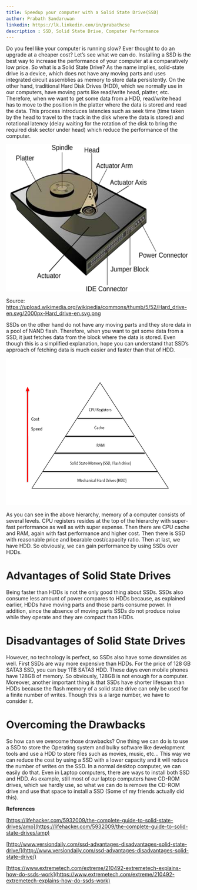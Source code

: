 ```yaml
---
title: Speedup your computer with a Solid State Drive(SSD)
author: Prabath Sandaruwan
linkedin: https://lk.linkedin.com/in/prabathcse
description : SSD, Solid State Drive, Computer Performance
---
```


Do you feel like your computer is running slow? Ever thought to do an upgrade at a cheaper cost? Let’s see what we can do. Installing a SSD is the best way to increase the performance of your computer at a comparatively low price. So what is a Solid State Drive? As the name implies, solid-state drive is a device, which does not have any moving parts and uses integrated circuit assemblies as memory to store data persistently. On the other hand, traditional Hard Disk Drives (HDD), which we normally use in our computers, have moving parts like read/write head, platter, etc. Therefore, when we want to get some data from a HDD, read/write head has to move to the position in the platter where the data is stored and read the data. This process introduces latencies such as seek time (time taken by the head to travel to the track in the disk where the data is stored) and rotational latency (delay waiting for the rotation of the disk to bring the required disk sector under head) which reduce the performance of the computer.  

 
<img src="/img/Prabath1.png" height="400" width="600" />

Source:  https://upload.wikimedia.org/wikipedia/commons/thumb/5/52/Hard_drive-en.svg/2000px-Hard_drive-en.svg.png

 
SSDs on the other hand do not have any moving parts and they store data in a pool of NAND flash. Therefore, when you want to get some data from a SSD, it just fetches data from the block where the data is stored. Even though this is a simplified explanation, hope you can understand that SSD’s approach of fetching data is much easier and faster than that of HDD. 
 
<img src="/img/Prabath2.PNG" height="400" width="600" />
 
 As you can see in the above hierarchy, memory of a computer consists of several levels. CPU registers resides at the top of the hierarchy with super-fast performance as well as with super expense. Then there are CPU cache and RAM, again with fast performance and higher cost. Then there is SSD with reasonable price and bearable cost/capacity ratio. Then at last, we have HDD. So obviously, we can gain performance by using SSDs over HDDs.  

# Advantages of Solid State Drives 

Being faster than HDDs is not the only good thing about SSDs. SSDs also consume less amount of power compares to HDDs because, as explained earlier, HDDs have moving parts and those parts consume power. In addition, since the absence of moving parts SSDs do not produce noise while they operate and they are compact than HDDs. 

# Disadvantages of Solid State Drives 

However, no technology is perfect, so SSDs also have some downsides as well. First SSDs are way more expensive than HDDs. For the price of 128 GB SATA3 SSD, you can buy 1TB SATA3 HDD. These days even mobile phones have 128GB of memory. So obviously, 128GB is not enough for a computer. Moreover, another important thing is that SSDs have shorter lifespan than HDDs because the flash memory of a solid state drive can only be used for a finite number of writes. Though this is a large number, we have to consider it.  

# Overcoming the Drawbacks 

So how can we overcome those drawbacks? One thing we can do is to use a SSD to store the Operating system and bulky software like development tools and use a HDD to store files such as movies, music, etc... This way we can reduce the cost by using a SSD with a lower capacity and it will reduce the number of writes on the SSD. In a normal desktop computer, we can easily do that. Even in Laptop computers, there are ways to install both SSD and HDD. As example, still most of our laptop computers have CD-ROM drives, which we hardly use, so what we can do is remove the CD-ROM drive and use that space to install a SSD (Some of my friends actually did this).  

**References**

[https://lifehacker.com/5932009/the-complete-guide-to-solid-state-drives/amp](https://lifehacker.com/5932009/the-complete-guide-to-solid-state-drives/amp)

[http://www.versiondaily.com/ssd-advantages-disadvantages-solid-state-drive/](http://www.versiondaily.com/ssd-advantages-disadvantages-solid-state-drive/)

[https://www.extremetech.com/extreme/210492-extremetech-explains-how-do-ssds-work](https://www.extremetech.com/extreme/210492-extremetech-explains-how-do-ssds-work)

 

 

 

